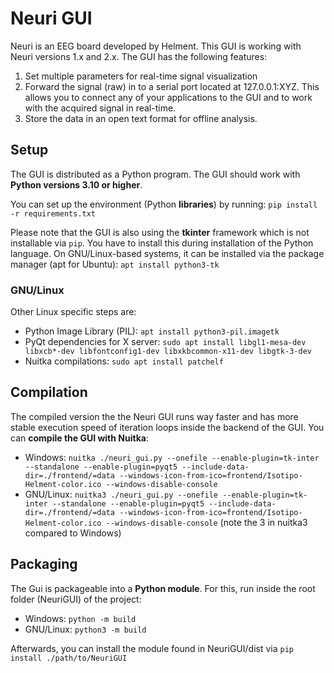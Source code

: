 # Neuri GUI

Neuri is an EEG board developed by Helment. This GUI is working with Neuri versions 1.x and 2.x. The GUI has the following features:
1. Set multiple parameters for real-time signal visualization
2. Forward the signal (raw) in to a serial port located at 127.0.0.1:XYZ. This allows you to connect any of your applications to the GUI and to work with the acquired signal in real-time.
3. Store the data in an open text format for offline analysis.

## Setup

The GUI is distributed as a Python program. The GUI should work with **Python versions 3.10 or higher**.

You can set up the environment (Python **libraries**) by running:
`pip install -r requirements.txt`

Please note that the GUI is also using the **tkinter** framework which is not installable via `pip`. You have to install this during installation of the Python language. On GNU/Linux-based systems, it can be installed via the package manager (apt for Ubuntu):
`apt install python3-tk`

### GNU/Linux

Other Linux specific steps are:
- Python Image Library (PIL): `apt install python3-pil.imagetk`
- PyQt dependencies for X server: `sudo apt install libgl1-mesa-dev libxcb*-dev libfontconfig1-dev libxkbcommon-x11-dev libgtk-3-dev`
- Nuitka compilations: `sudo apt install patchelf`

## Compilation

The compiled version the the Neuri GUI runs way faster and has more stable  execution speed of iteration loops inside the backend of the GUI. You can **compile the GUI with Nuitka**:
- Windows: `nuitka ./neuri_gui.py --onefile --enable-plugin=tk-inter --standalone --enable-plugin=pyqt5 --include-data-dir=./frontend/=data --windows-icon-from-ico=frontend/Isotipo-Helment-color.ico --windows-disable-console`
- GNU/Linux: `nuitka3 ./neuri_gui.py --onefile --enable-plugin=tk-inter --standalone --enable-plugin=pyqt5 --include-data-dir=./frontend/=data --windows-icon-from-ico=frontend/Isotipo-Helment-color.ico --windows-disable-console` (note the 3 in nuitka3 compared to Windows)

## Packaging

The Gui is packageable into a **Python module**. For this, run inside the root folder (NeuriGUI) of the project:
- Windows: `python -m build`
- GNU/Linux: `python3 -m build`

Afterwards, you can install the module found in NeuriGUI/dist via `pip install ./path/to/NeuriGUI`